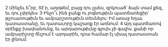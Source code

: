2 Մինչեւ ե՞րբ, Տէ՛ր, աղօթեմ, բայց դու չլսես,
զրկուած՝ ձայն տամ քեզ, եւ դու չփրկես:
3 Ինչո՞ւ ինձ ջանք ու յոգնութիւն պատճառեցիր՝
թշուառութիւն եւ ամբարշտութիւն տեսնելու:
Իմ առաջ եղաւ դատաստանը,
եւ դատաւորը կաշառք էր առնում:
4 Այդ պատճառով օրէնքը խափանուեց,
եւ արդարութիւնը գլուխ չի գալիս.
քանի որ ամբարիշտը ճնշում է արդարին,
դրա համար էլ սխալ դատաստան էր լինում:
